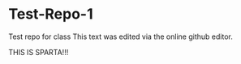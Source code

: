 # Test-Repo-1
Test repo for class
This text was edited via the online github editor.

THIS IS SPARTA!!!